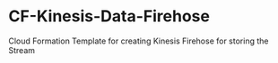 # CF-Kinesis-Data-Firehose
Cloud Formation Template for creating Kinesis Firehose for storing the Stream
